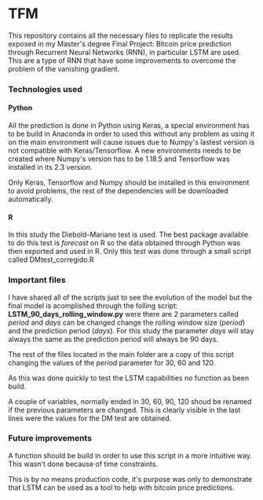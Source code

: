 # TFM
 
This repository contains all the necessary files to replicate the results exposed in my Master's degree Final Project: Bitcoin price prediction through Recurrent Neural Networks (RNN), in particular LSTM are used. This are a type of RNN that have some improvements to overcome the problem of the vanishing gradient.

### Technologies used

#### **Python**
All the prediction is done in Python using Keras, a special environment has to be build in Anaconda in order to used this without any problem as using it on the main environment will cause issues due to Numpy's lastest version is not compatible with Keras/Tensorflow. A new environments needs to be created where Numpy's version has to be 1.18.5 and Tensorflow was installed in its 2.3 version.

Only Keras, Tensorflow and Numpy should be installed in this environment to avoid problems, the rest of the dependencies will be downloaded automatically.

#### **R**
In this study the Diebold-Mariano test is used. The best package available to do this test is *forecast* on R so the data obtained through Python was then exported and used in R. Only this test was done through a small script called DMtest_corregido.R


### Important files
I have shared all of the scripts just to see the evolution of the model but the final model is acomplished through the folling script: **LSTM_90_days_rolling_window.py** were there are 2 parameters called *period* and *days* can be changed change the rolling window size (*period*) and the prediction period (*days*). For this study the parameter *days* will stay always the same as the prediction period will always be 90 days.

The rest of the files located in the main folder are a copy of this script changing the values of the *period* parameter for 30, 60 and 120.

As this was done quickly to test the LSTM capabilities no function as been build.

A couple of variables, normally ended in 30, 60, 90, 120 shoud be renamed if the previous parameters are changed. This is clearly visible in the last lines were the values for the DM test are obtained.

### Future improvements
A function should be build in order to use this script in a more intuitive way. This wasn't done because of time constraints.

This is by no means production code, it's purpose was only to demonstrate that LSTM can be used as a tool to help with bitcoin price predictions.
